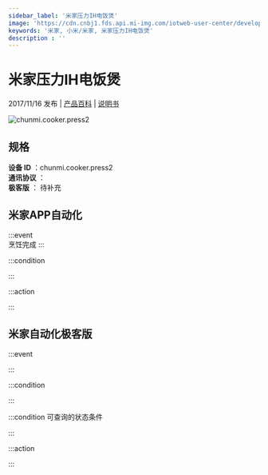```yaml
---
sidebar_label: '米家压力IH电饭煲'
image: 'https://cdn.cnbj1.fds.api.mi-img.com/iotweb-user-center/developer_1679047423371vkHKpGu8.png?GalaxyAccessKeyId=AKVGLQWBOVIRQ3XLEW&Expires=9223372036854775807&Signature=VyS7eC3otAPxpOGf6cdy4GM9pZk='
keywords: '米家, 小米/米家, 米家压力IH电饭煲'
description : ''
---
```

# 米家压力IH电饭煲

2017/11/16 发布 | [产品百科](https://home.mi.com/webapp/content/baike/product/index.html?model=chunmi.cooker.press2/) | [说明书](https://home.mi.com/views/introduction.html?model=chunmi.cooker.press2&region=cn)

![chunmi.cooker.press2](https://cdn.cnbj1.fds.api.mi-img.com/iotweb-user-center/developer_1679047423371vkHKpGu8.png?GalaxyAccessKeyId=AKVGLQWBOVIRQ3XLEW&Expires=9223372036854775807&Signature=VyS7eC3otAPxpOGf6cdy4GM9pZk=)

## 规格  
> 
**设备 ID** ：chunmi.cooker.press2  
**通讯协议** ：  
**极客版**  ： 待补充 


## 米家APP自动化  

:::event  
烹饪完成
:::

:::condition  

:::

:::action   

:::

## 米家自动化极客版  

:::event  

:::

:::condition  

:::

:::condition 可查询的状态条件  

:::

:::action  

:::

        
